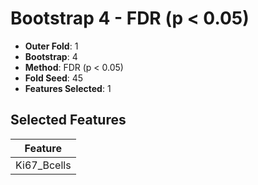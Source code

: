 # Bootstrap 4 - FDR (p < 0.05)

- **Outer Fold**: 1
- **Bootstrap**: 4
- **Method**: FDR (p < 0.05)
- **Fold Seed**: 45
- **Features Selected**: 1

## Selected Features

| Feature |
|---------|
| Ki67_Bcells |

